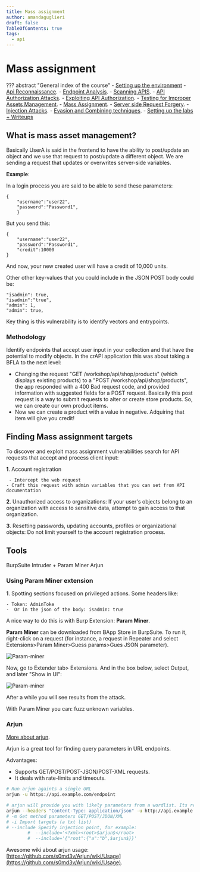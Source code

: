 ```yaml
---
title: Mass assignment
author: amandaguglieri
draft: false
TableOfContents: true
tags:
  - api
---
```


# Mass assignment

??? abstract "General index of the course"
    - [Setting up the environment](setting-up-kali.md)
    - [Api Reconnaissance](api-reconnaissance.md).
    - [Endpoint Analysis](endpoint-analysis.md).
    - [Scanning APIS](scanning-apis.md).
    - [API Authorization Attacks](api-authentication-attacks.md).
    - [Exploiting API Authorization](exploiting-api-authorization.md).
    - [Testing for Improper Assets Management](improper-assets-management.md).
    - [Mass Assignment](docs/hackingapis/mass-assignment.md).
    - [Server side Request Forgery](server-side-request-forgery-ssrf.md).
    - [Injection Attacks](injection-attacks.md). 
    - [Evasion and Combining techniques](evasion-combining-techniques.md).
    - [Setting up the labs + Writeups](other-labs.md)

## What is mass asset management?

Basically UserA is said in the frontend to have the ability to post/update an object and we use that request to post/update a different object. We are sending a request that updates or overwrites server-side variables.

**Example**: 

In a login process you are said to be able to send these parameters:

```
{
	"username":"user22",
	"password":"Password1",
	}
```

But you send this:

```
{
	"username":"user22",
	"password":"Password1",
	"credit":10000
}
```

And now, your new created user will have a credit of 10,000 units.

Other other key-values that you could include in the JSON POST body could be: 

```
"isadmin": true,  
"isadmin":"true",  
"admin": 1,  
"admin": true,
```


Key thing is this vulnerability is to identify vectors and entrypoints.

### Methodology

Identify endpoints that accept user input in your collection and that have the potential to modify objects. In the crAPI application this was about taking a BFLA to the next level:

- Changing the request "GET /workshop/api/shop/products" (which displays existing products) to a "POST  /workshop/api/shop/products", the app responded with a 400 Bad request code, and provided information with suggested fields for a POST request. Basically this post request is a way to submit requests to alter or create store products. So, we can create our own product items. 
- Now we can create a product with a value in negative. Adquiring that item will give you credit!


## Finding Mass assignment targets

To discover and exploit mass assignment vulnerabilities search for API requests that accept and process client input:

**1**. Account registration

	 - Intercept the web request
	- Craft this request with admin variables that you can set from API documentation

**2**. Unauthorized access to organizations: If your user's objects belong to an organization with access to sensitive data, attempt to gain access to that organization.

**3**. Resetting passwords, updating accounts, profiles or organizational objects: Do not limit yourself to the account registration process.

## Tools

BurpSuite Intruder + Param Miner
Arjun


### Using Param Miner extension

**1**. Spotting sections focused on privileged actions. Some headers like: 

    - Token: AdminToke
    -  Or in the json of the body: isadmin: true

A nice way to do this is with Burp Extension: **Param Miner**.

**Param Miner** can be downloaded from BApp Store in BurpSuite. To run it, right-click on a request (for instance, a request in Repeater and select Extensions>Param Miner>Guess params>Gues JSON parameter).

![Param-miner](../img/param-miner.png)

Now, go to Extender tab> Extensions. And in the box below, select Output, and later "Show in UI":

![Param-miner](../img/param-miner2.png)

After a while you will see results from the attack.

With Param Miner you can:  fuzz unknown variables.

### Arjun

[More about arjun](../arjun.md).

Arjun is a great tool for finding query parameters in URL endpoints.

Advantages:
- Supports GET/POST/POST-JSON/POST-XML requests. 
- It deals with rate-limits and timeouts.


```bash
# Run arjun againts a single URL
arjun -u https://api.example.com/endpoint

# arjun will provide you with likely parameters from a wordlist. Its results are based on the deviation of response lengths/codes
arjun --headers "Content-Type: application/json" -u http://api.example.com/register -m JSON --include='{$arjun}' --stable
# -m Get method parameters GET/POST/JDON/XML
# -i Import targets (a txt list)
# --include Specify injection point, for example:
		#  --include='<?xml><root>$arjun$</root>
		#  --include='{"root":{"a":"b",$arjun$}}'
```


Awesome wiki about arjun usage: [https://github.com/s0md3v/Arjun/wiki/Usage](https://github.com/s0md3v/Arjun/wiki/Usage).


